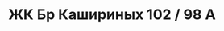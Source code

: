 ---
image: '/public/Бр Кашириных/iuUW9StK_5Q.webp'
title: 'ЖК Бр Кашириных 102 / 98 А'
location: 'Калининский'
year: '2024'
buildingType: 'Монолитный'
urlPath: '/catalog/zhk-bratiev-kashirinyh'
---